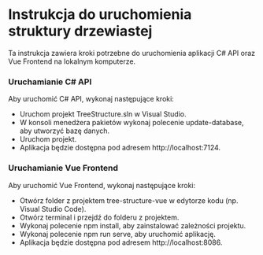 <h1>Instrukcja do uruchomienia struktury drzewiastej</h1>

Ta instrukcja zawiera kroki potrzebne do uruchomienia aplikacji C# API oraz Vue Frontend na lokalnym komputerze.

<b><h3>Uruchamianie C# API</h3></b>
<p>
Aby uruchomić C# API, wykonaj następujące kroki:
<ul>
<li>Uruchom projekt TreeStructure.sln w Visual Studio.</li>
<li>W konsoli menedżera pakietów wykonaj polecenie update-database, aby utworzyć bazę danych.</li>
<li>Uruchom projekt.</li>
<li>Aplikacja będzie dostępna pod adresem http://localhost:7124.</li>
</ul>

<b><h3>Uruchamianie Vue Frontend</h3></b>
<p>
Aby uruchomić Vue Frontend, wykonaj następujące kroki:
<ul>
<li>Otwórz folder z projektem tree-structure-vue w edytorze kodu (np. Visual Studio Code).</li>
<li>Otwórz terminal i przejdź do folderu z projektem.</li>
<li>Wykonaj polecenie npm install, aby zainstalować zależności projektu.</li>
<li>Wykonaj polecenie npm run serve, aby uruchomić aplikację.</li>
<li>Aplikacja będzie dostępna pod adresem http://localhost:8086.</li>
</ul>
